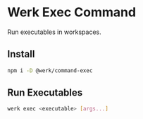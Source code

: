 # Werk Exec Command

Run executables in workspaces.

## Install

```sh
npm i -D @werk/command-exec
```

## Run Executables

```sh
werk exec <executable> [args...]
```
